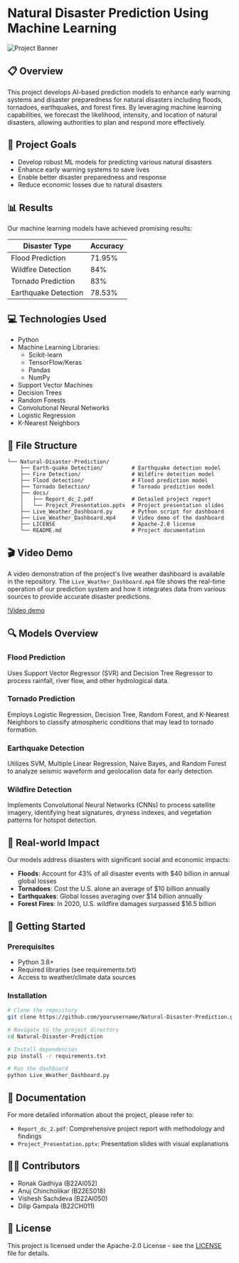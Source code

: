 # Natural Disaster Prediction Using Machine Learning

![Project Banner](/api/placeholder/800/200)

## 📋 Overview

This project develops AI-based prediction models to enhance early warning systems and disaster preparedness for natural disasters including floods, tornadoes, earthquakes, and forest fires. By leveraging machine learning capabilities, we forecast the likelihood, intensity, and location of natural disasters, allowing authorities to plan and respond more effectively.

## 🎯 Project Goals

- Develop robust ML models for predicting various natural disasters
- Enhance early warning systems to save lives
- Enable better disaster preparedness and response
- Reduce economic losses due to natural disasters

## 📊 Results

Our machine learning models have achieved promising results:

| Disaster Type | Accuracy |
|---------------|----------|
| Flood Prediction | 71.95% |
| Wildfire Detection | 84% |
| Tornado Prediction | 83% |
| Earthquake Detection | 78.53% |

## 💻 Technologies Used

- Python
- Machine Learning Libraries:
  - Scikit-learn
  - TensorFlow/Keras
  - Pandas
  - NumPy
- Support Vector Machines
- Decision Trees
- Random Forests
- Convolutional Neural Networks
- Logistic Regression
- K-Nearest Neighbors

## 📁 File Structure

```
└── Natural-Disaster-Prediction/
    ├── Earth-quake Detection/         # Earthquake detection model
    ├── Fire Detection/                # Wildfire detection model
    ├── Flood detection/               # Flood prediction model
    ├── Tornado Detection/             # Tornado prediction model
    ├── docs/
    │   ├── Report_dc_2.pdf            # Detailed project report
    │   └── Project_Presentation.pptx  # Project presentation slides
    ├── Live_Weather_Dashboard.py      # Python script for dashboard
    ├── Live_Weather_Dashboard.mp4     # Video demo of the dashboard
    ├── LICENSE                        # Apache-2.0 license
    └── README.md                      # Project documentation
```

## 🎬 Video Demo

A video demonstration of the project's live weather dashboard is available in the repository. The `Live_Weather_Dashboard.mp4` file shows the real-time operation of our prediction system and how it integrates data from various sources to provide accurate disaster predictions.

[!Video demo]('')

## 🔍 Models Overview

### Flood Prediction
Uses Support Vector Regressor (SVR) and Decision Tree Regressor to process rainfall, river flow, and other hydrological data.

### Tornado Prediction
Employs Logistic Regression, Decision Tree, Random Forest, and K-Nearest Neighbors to classify atmospheric conditions that may lead to tornado formation.

### Earthquake Detection
Utilizes SVM, Multiple Linear Regression, Naive Bayes, and Random Forest to analyze seismic waveform and geolocation data for early detection.

### Wildfire Detection
Implements Convolutional Neural Networks (CNNs) to process satellite imagery, identifying heat signatures, dryness indexes, and vegetation patterns for hotspot detection.

## 🌊 Real-world Impact

Our models address disasters with significant social and economic impacts:

- **Floods**: Account for 43% of all disaster events with $40 billion in annual global losses
- **Tornadoes**: Cost the U.S. alone an average of $10 billion annually
- **Earthquakes**: Global losses averaging over $14 billion annually
- **Forest Fires**: In 2020, U.S. wildfire damages surpassed $16.5 billion

## 🚀 Getting Started

### Prerequisites
- Python 3.8+
- Required libraries (see requirements.txt)
- Access to weather/climate data sources

### Installation
```bash
# Clone the repository
git clone https://github.com/yourusername/Natural-Disaster-Prediction.git

# Navigate to the project directory
cd Natural-Disaster-Prediction

# Install dependencies
pip install -r requirements.txt

# Run the dashboard
python Live_Weather_Dashboard.py
```

## 📄 Documentation

For more detailed information about the project, please refer to:
- `Report_dc_2.pdf`: Comprehensive project report with methodology and findings
- `Project_Presentation.pptx`: Presentation slides with visual explanations

## 👨‍💻 Contributors

- Ronak Gadhiya (B22AI052)
- Anuj Chincholikar (B22ES018)
- Vishesh Sachdeva (B22AI050)
- Dilip Gampala (B22CH011)

## 📃 License

This project is licensed under the Apache-2.0 License - see the [LICENSE](LICENSE) file for details.
